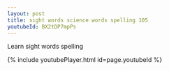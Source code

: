 ```yaml
---
layout: post
title: sight words science words spelling 105
youtubeId: BX2tDP7mpPs
---
```

 
 
Learn sight words spelling
 
 
 
 
{% include youtubePlayer.html id=page.youtubeId %}
 
 
